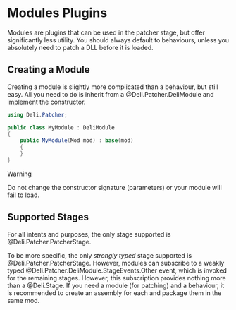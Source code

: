 # Modules Plugins
Modules are plugins that can be used in the patcher stage, but offer significantly less utility. You should always default to behaviours,
unless you absolutely need to patch a DLL before it is loaded.

## Creating a Module
Creating a module is slightly more complicated than a behaviour, but still easy. All you need to do is inherit from a
@Deli.Patcher.DeliModule and implement the constructor.

```c#
using Deli.Patcher;

public class MyModule : DeliModule
{
    public MyModule(Mod mod) : base(mod)
    {
    }
}
```

> [!WARNING]
> Do not change the constructor signature (parameters) or your module will fail to load. 

## Supported Stages
For all intents and purposes, the only stage supported is @Deli.Patcher.PatcherStage.

To be more specific, the only *strongly typed* stage supported is @Deli.Patcher.PatcherStage. However, modules can subscribe to a weakly typed
@Deli.Patcher.DeliModule.StageEvents.Other event, which is invoked for the remaining stages. However, this subscription provides nothing
more than a @Deli.Stage. If you need a module (for patching) and a behaviour, it is recommended to create an assembly for each and package
them in the same mod.